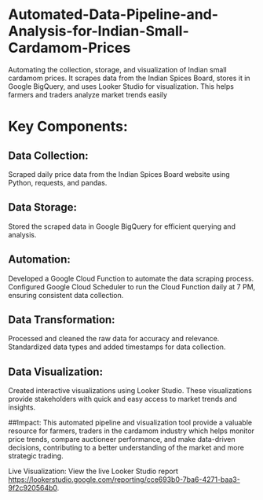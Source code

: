 # Automated-Data-Pipeline-and-Analysis-for-Indian-Small-Cardamom-Prices
Automating the collection, storage, and visualization of Indian small cardamom prices. It scrapes data from the Indian Spices Board, stores it in Google BigQuery, and uses Looker Studio for visualization. This helps farmers and traders analyze market trends easily

# Key Components:
## Data Collection:

Scraped daily price data from the Indian Spices Board website using Python, requests, and pandas.
## Data Storage:

Stored the scraped data in Google BigQuery for efficient querying and analysis.
## Automation:

Developed a Google Cloud Function to automate the data scraping process.
Configured Google Cloud Scheduler to run the Cloud Function daily at 7 PM, ensuring consistent data collection.
## Data Transformation:

Processed and cleaned the raw data for accuracy and relevance.
Standardized data types and added timestamps for data collection.
## Data Visualization:

Created interactive visualizations using Looker Studio.
These visualizations provide stakeholders with quick and easy access to market trends and insights.

##Impact:
This automated pipeline and visualization tool provide a valuable resource for farmers, traders in the cardamom industry which helps monitor price trends, compare auctioneer performance, and make data-driven decisions, contributing to a better understanding of the market and more strategic trading.

Live Visualization:
View the live Looker Studio report https://lookerstudio.google.com/reporting/cce693b0-7ba6-4271-baa3-9f2c920564b0.

